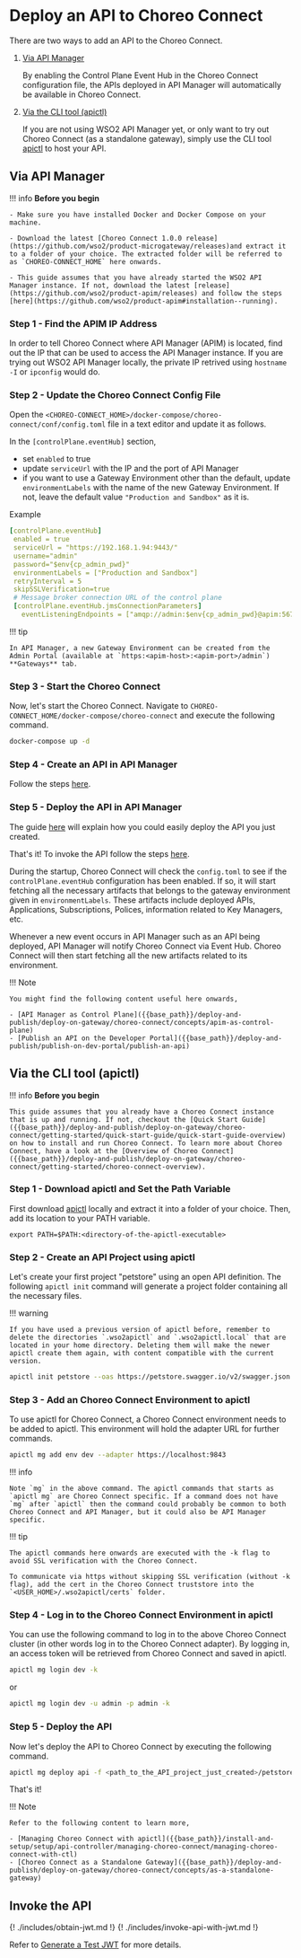 # Deploy an API to Choreo Connect

There are two ways to add an API to the Choreo Connect.

1. [Via API Manager](#via-api-manager)

    By enabling the Control Plane Event Hub in the Choreo Connect configuration file, the APIs deployed in API Manager will automatically be available in Choreo Connect. 

2. [Via the CLI tool (apictl)](#via-the-cli-tool-apictl)

    If you are not using WSO2 API Manager yet, or only want to try out Choreo Connect (as a standalone gateway), simply use the CLI tool [apictl](https://github.com/wso2/product-apim-tooling/releases) to host your API.

## Via API Manager

!!! info
    **Before you begin**

    - Make sure you have installed Docker and Docker Compose on your machine.

    - Download the latest [Choreo Connect 1.0.0 release](https://github.com/wso2/product-microgateway/releases)and extract it to a folder of your choice. The extracted folder will be referred to as `CHOREO-CONNECT_HOME` here onwards.

    - This guide assumes that you have already started the WSO2 API Manager instance. If not, download the latest [release](https://github.com/wso2/product-apim/releases) and follow the steps [here](https://github.com/wso2/product-apim#installation--running).

### Step 1 - Find the APIM IP Address

In order to tell Choreo Connect where API Manager (APIM) is located, find out the IP that can be used to access the API Manager instance. If you are trying out WSO2 API Manager locally, the private IP retrived using `hostname -I` or `ipconfig` would do.

### Step 2 - Update the Choreo Connect Config File

Open the `<CHOREO-CONNECT_HOME>/docker-compose/choreo-connect/conf/config.toml` file in a text editor and update it as follows.

In the `[controlPlane.eventHub]` section,

 - set `enabled` to true
 - update `serviceUrl` with the IP and the port of API Manager
 - if you want to use a Gateway Environment other than the default, update `environmentLabels` with the name of the new Gateway Environment. If not, leave the default value `"Production and Sandbox"` as it is.

 Example
 ``` yaml
 [controlPlane.eventHub]
  enabled = true
  serviceUrl = "https://192.168.1.94:9443/"
  username="admin"
  password="$env{cp_admin_pwd}"
  environmentLabels = ["Production and Sandbox"]
  retryInterval = 5
  skipSSLVerification=true
  # Message broker connection URL of the control plane
  [controlPlane.eventHub.jmsConnectionParameters]
    eventListeningEndpoints = ["amqp://admin:$env{cp_admin_pwd}@apim:5672?retries='10'&connectdelay='30'"]
 ``` 

!!! tip

    In API Manager, a new Gateway Environment can be created from the Admin Portal (available at `https:<apim-host>:<apim-port>/admin`) **Gateways** tab.

### Step 3 - Start the Choreo Connect

Now, let's start the Choreo Connect. Navigate to `CHOREO-CONNECT_HOME/docker-compose/choreo-connect` and execute the following command.
    
``` bash
docker-compose up -d
```

### Step 4 - Create an API in API Manager

Follow the steps [here]({{base_path}}/design/create-api/create-a-rest-api/).

### Step 5 - Deploy the API in API Manager

 The guide [here]({{base_path}}/deploy-and-publish/deploy-on-gateway/deploy-api/deploy-an-api) will explain how you could easily deploy the API you just created.

That's it! To invoke the API follow the steps [here](#invoke-the-api).


During the startup, Choreo Connect will check the `config.toml` to see if the `controlPlane.eventHub` configuration has been enabled. If so, it will start fetching all the necessary artifacts that belongs to the gateway environment given in `environmentLabels`. These artifacts include deployed APIs, Applications, Subscriptions, Polices, information related to Key Managers, etc.

Whenever a new event occurs in API Manager such as an API being deployed, API Manager will notify Choreo Connect via Event Hub. Choreo Connect will then start fetching all the new artifacts related to its environment. 

!!! Note 

    You might find the following content useful here onwards,

    - [API Manager as Control Plane]({{base_path}}/deploy-and-publish/deploy-on-gateway/choreo-connect/concepts/apim-as-control-plane) 
    - [Publish an API on the Developer Portal]({{base_path}}/deploy-and-publish/publish-on-dev-portal/publish-an-api)


## Via the CLI tool (apictl) 

!!! info
    **Before you begin**

    This guide assumes that you already have a Choreo Connect instance that is up and running. If not, checkout the [Quick Start Guide]({{base_path}}/deploy-and-publish/deploy-on-gateway/choreo-connect/getting-started/quick-start-guide/quick-start-guide-overview) on how to install and run Choreo Connect. To learn more about Choreo Connect, have a look at the [Overview of Choreo Connect]({{base_path}}/deploy-and-publish/deploy-on-gateway/choreo-connect/getting-started/choreo-connect-overview). 

### Step 1 - Download apictl and Set the Path Variable 

First download [apictl](https://github.com/wso2/product-apim-tooling/releases) locally and extract it into a folder of your choice. Then, add its location to your PATH variable.

```
export PATH=$PATH:<directory-of-the-apictl-executable>
```

### Step 2 - Create an API Project using apictl

Let's create your first project "petstore" using an open API definition. The following `apictl init` command will generate a project folder containing all the necessary files.

!!! warning

    If you have used a previous version of apictl before, remember to delete the directories `.wso2apictl` and `.wso2apictl.local` that are located in your home directory. Deleting them will make the newer apictl create them again, with content compatible with the current version.

``` bash
apictl init petstore --oas https://petstore.swagger.io/v2/swagger.json
```

### Step 3 - Add an Choreo Connect Environment to apictl

To use apictl for Choreo Connect, a Choreo Connect environment needs to be added to apictl. This environment will hold the adapter URL for further commands.

``` bash
apictl mg add env dev --adapter https://localhost:9843
```

!!! info

    Note `mg` in the above command. The apictl commands that starts as `apictl mg` are Choreo Connect specific. If a command does not have `mg` after `apictl` then the command could probably be common to both Choreo Connect and API Manager, but it could also be API Manager specific. 

!!! tip

    The apictl commands here onwards are executed with the -k flag to avoid SSL verification with the Choreo Connect.

    To communicate via https without skipping SSL verification (without -k flag), add the cert in the Choreo Connect truststore into the `<USER_HOME>/.wso2apictl/certs` folder.

### Step 4 - Log in to the Choreo Connect Environment in apictl

You can use the following command to log in to the above Choreo Connect cluster (in other words log in to the Choreo Connect adapter). By logging in, an access token will be retrieved from Choreo Connect and saved in apictl.

``` bash
apictl mg login dev -k
```

or

``` bash
apictl mg login dev -u admin -p admin -k
```

### Step 5 - Deploy the API

Now let's deploy the API to Choreo Connect by executing the following command.

``` bash
apictl mg deploy api -f <path_to_the_API_project_just_created>/petstore -e dev -k
```

That's it!

!!! Note 

    Refer to the following content to learn more,

    - [Managing Choreo Connect with apictl]({{base_path}}/install-and-setup/setup/api-controller/managing-choreo-connect/managing-choreo-connect-with-ctl)
    - [Choreo Connect as a Standalone Gateway]({{base_path}}/deploy-and-publish/deploy-on-gateway/choreo-connect/concepts/as-a-standalone-gateway)

## Invoke the API
{! ./includes/obtain-jwt.md !}
{! ./includes/invoke-api-with-jwt.md !}

<!-- brought the following here because the path becomes relative when included in the includes folder -->
Refer to [Generate a Test JWT]({{base_path}}/deploy-and-publish/deploy-on-gateway/choreo-connect/security/generate-a-test-jwt.md) for more details.
